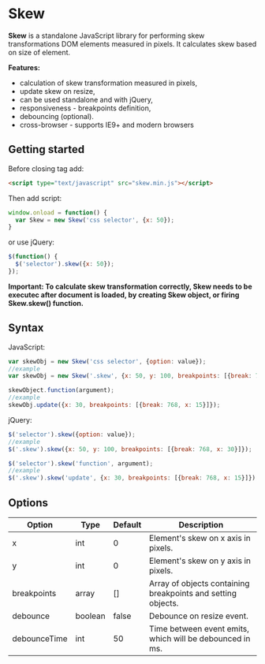 # Skew

**Skew** is a standalone JavaScript library for performing skew transformations DOM elements measured in pixels. It calculates skew based on size of element.

**Features:**
* calculation of skew transformation measured in pixels,
* update skew on resize,
* can be used standalone and with jQuery,
* responsiveness - breakpoints definition,
* debouncing (optional).
* cross-browser - supports IE9+ and modern browsers

## Getting started
Before closing <body> tag add:
  ```html
  <script type="text/javascript" src="skew.min.js"></script>
  ```
  
  Then add script:
  ```javascript
  window.onload = function() {
    var Skew = new Skew('css selector', {x: 50});
  }
  ```
  or use jQuery:
  ```javascript
  $(function() {
    $('selector').skew({x: 50});
  });
  ```
  **Important: To calculate skew transformation correctly, Skew needs to be executec after document is loaded, by creating Skew object, or firing Skew.skew() function.**
  
## Syntax

JavaScript:
```javascript
var skewObj = new Skew('css selector', {option: value});
//example
var skewObj = new Skew('.skew', {x: 50, y: 100, breakpoints: [{break: 768, x: 30}]});

skewObject.function(argument);
//example
skewObj.update({x: 30, breakpoints: [{break: 768, x: 15}]});
```
jQuery:
```javascript
$('selector').skew({option: value});
//example
$('.skew').skew({x: 50, y: 100, breakpoints: [{break: 768, x: 30}]});

$('selector').skew('function', argument);
//example
$('.skew').skew('update', {x: 30, breakpoints: [{break: 768, x: 15}]});
```
  
  ## Options
  
  Option | Type | Default | Description
  ------------ | ------------- | ------------ | -------------
  x | int | 0 | Element's skew on x axis in pixels.
  y | int | 0 | Element's skew on y axis in pixels.
  breakpoints | array | [] | Array of objects containing breakpoints and setting objects.
  debounce | boolean | false | Debounce on resize event.
  debounceTime | int | 50 | Time between event emits, which will be debounced in ms.
